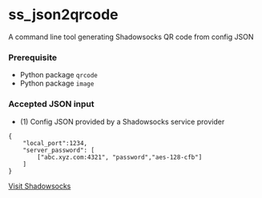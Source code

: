 # ss_json2qrcode
A command line tool generating Shadowsocks QR code from config JSON

### Prerequisite
* Python package `qrcode`
* Python package `image`

###  Accepted JSON input
* (1) Config JSON provided by a Shadowsocks service provider
```
{
	"local_port":1234,
	"server_password": [
		["abc.xyz.com:4321", "password","aes-128-cfb"] 
	]
}
```

[Visit Shadowsocks](http://shadowsocks.org/en/config/quick-guide.html)

